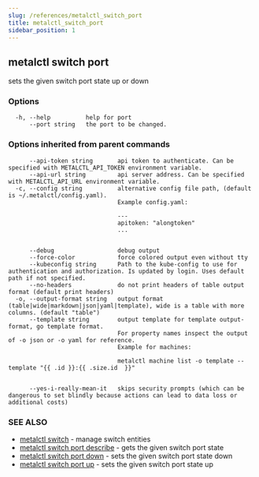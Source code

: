 ```yaml
---
slug: /references/metalctl_switch_port
title: metalctl_switch_port
sidebar_position: 1
---
```


## metalctl switch port

sets the given switch port state up or down

### Options

```
  -h, --help          help for port
      --port string   the port to be changed.
```

### Options inherited from parent commands

```
      --api-token string       api token to authenticate. Can be specified with METALCTL_API_TOKEN environment variable.
      --api-url string         api server address. Can be specified with METALCTL_API_URL environment variable.
  -c, --config string          alternative config file path, (default is ~/.metalctl/config.yaml).
                               Example config.yaml:
                               
                               ---
                               apitoken: "alongtoken"
                               ...
                               
                               
      --debug                  debug output
      --force-color            force colored output even without tty
      --kubeconfig string      Path to the kube-config to use for authentication and authorization. Is updated by login. Uses default path if not specified.
      --no-headers             do not print headers of table output format (default print headers)
  -o, --output-format string   output format (table|wide|markdown|json|yaml|template), wide is a table with more columns. (default "table")
      --template string        output template for template output-format, go template format.
                               For property names inspect the output of -o json or -o yaml for reference.
                               Example for machines:
                               
                               metalctl machine list -o template --template "{{ .id }}:{{ .size.id  }}"
                               
                               
      --yes-i-really-mean-it   skips security prompts (which can be dangerous to set blindly because actions can lead to data loss or additional costs)
```

### SEE ALSO

* [metalctl switch](./metalctl_switch.md)	 - manage switch entities
* [metalctl switch port describe](./metalctl_switch_port_describe.md)	 - gets the given switch port state
* [metalctl switch port down](./metalctl_switch_port_down.md)	 - sets the given switch port state down
* [metalctl switch port up](./metalctl_switch_port_up.md)	 - sets the given switch port state up

